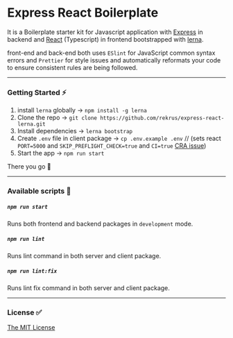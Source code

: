 # Express React Boilerplate

It is a Boilerplate starter kit for Javascript application with [Express](https://expressjs.com "ExpressJS") in backend and [React](https://reactjs.org "ReactJS") (Typescript) in frontend bootstrapped with [lerna](https://github.com/lerna/lerna "Lerna").

front-end and back-end both uses `ESlint` for JavaScript common syntax errors and `Prettier` for style issues and automatically reformats your code to ensure consistent rules are being followed.

***
### Getting Started :zap:
1. install `lerna` globally -> `npm install -g lerna`
2. Clone the repo -> `git clone https://github.com/rekrus/express-react-lerna.git`
2. Install dependencies -> `lerna bootstrap`
3. Create `.env` file in client package -> `cp .env.example .env` 
// (sets react `PORT=5000` and `SKIP_PREFLIGHT_CHECK=true` and `CI=true` [CRA issue](https://github.com/facebook/create-react-app/issues/8685 "lerna issue"))
4. Start the app -> `npm run start`

There you go :tada:

***
### Available scripts :page_facing_up:

##### `npm run start`
Runs both frontend and backend packages in `development` mode.


##### `npm run lint`
Runs lint command in both server and client package.


##### `npm run lint:fix`
Runs lint fix command in both server and client package.

***
### License :white_check_mark:
[The MIT License](LICENSE.md)
